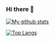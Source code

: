 ### Hi there 👋

<!--
**Tim-eyes/Tim-eyes** is a ✨ _special_ ✨ repository because its `README.md` (this file) appears on your GitHub profile.

Here are some ideas to get you started:

- 🔭 I’m currently working on ...
- 🌱 I’m currently learning ...
- 👯 I’m looking to collaborate on ...
- 🤔 I’m looking for help with ...
- 💬 Ask me about ...
- 📫 How to reach me: ...
- 😄 Pronouns: ...
- ⚡ Fun fact: ...
-->
[![My github stats](https://github-readme-stats.vercel.app/api?username=Tim-eyes&show_icons=true&theme=radical)](https://github.com/Tim-eyes/github-readme-stats)

[![Top Langs](https://github-readme-stats.vercel.app/api/top-langs/?username=Tim-eyes&layout=compact)](https://github.com/Tim-eyes/github-readme-stats)

